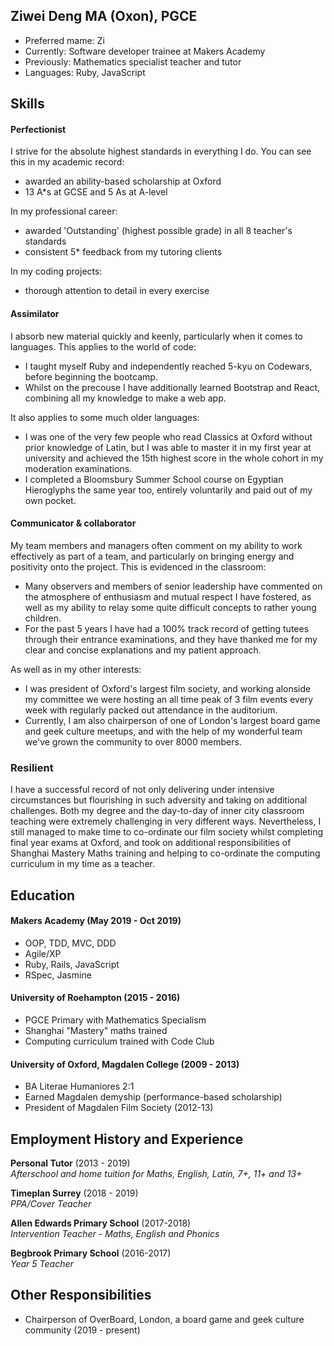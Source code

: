 ## Ziwei Deng MA (Oxon), PGCE

- Preferred mame: Zi
- Currently: Software developer trainee at Makers Academy
- Previously: Mathematics specialist teacher and tutor
- Languages: Ruby, JavaScript

## Skills

#### Perfectionist

I strive for the absolute highest standards in everything I do. You can see this in my academic record:
- awarded an ability-based scholarship at Oxford
- 13 A*s at GCSE and 5 As at A-level

In my professional career:
- awarded 'Outstanding' (highest possible grade) in all 8 teacher's standards
- consistent 5* feedback from my tutoring clients

In my coding projects:
- thorough attention to detail in every exercise

#### Assimilator

I absorb new material quickly and keenly, particularly when it comes to languages. This applies to the world of code:
- I taught myself Ruby and independently reached 5-kyu on Codewars, before beginning the bootcamp.
- Whilst on the precouse I have additionally learned Bootstrap and React, combining all my knowledge to make a web app.

It also applies to some much older languages:
- I was one of the very few people who read Classics at Oxford without prior knowledge of Latin, but I was able to master it in my first year at university and achieved the 15th highest score in the whole cohort in my moderation examinations. 
- I completed a Bloomsbury Summer School course on Egyptian Hieroglyphs the same year too, entirely voluntarily and paid out of my own pocket.

#### Communicator & collaborator

My team members and managers often comment on my ability to work effectively as part of a team, and particularly on bringing energy and positivity onto the project. This is evidenced in the classroom:
- Many observers and members of senior leadership have commented on the atmosphere of enthusiasm and mutual respect I have fostered, as well as my ability to relay some quite difficult concepts to rather young children.
- For the past 5 years I have had a 100% track record of getting tutees through their entrance examinations, and they have thanked me for my clear and concise explanations and my patient approach.

As well as in my other interests:
- I was president of Oxford's largest film society, and working alonside my committee we were hosting an all time peak of 3 film events every week with regularly packed out attendance in the auditorium.
- Currently, I am also chairperson of one of London's largest board game and geek culture meetups, and with the help of my wonderful team we've grown the community to over 8000 members.

### Resilient

I have a successful record of not only delivering under intensive circumstances but flourishing in such adversity and taking on additional challenges. Both my degree and the day-to-day of inner city classroom teaching were extremely challenging in very different ways. Nevertheless, I still managed to make time to co-ordinate our film society whilst completing final year exams at Oxford, and took on additional responsibilities of Shanghai Mastery Maths training and helping to co-ordinate the computing curriculum in my time as a teacher. 


## Education

#### Makers Academy (May 2019 - Oct 2019)
- OOP, TDD, MVC, DDD
- Agile/XP
- Ruby, Rails, JavaScript
- RSpec, Jasmine

#### University of Roehampton  (2015 - 2016)
- PGCE Primary with Mathematics Specialism
- Shanghai "Mastery" maths trained
- Computing curriculum trained with Code Club

#### University of Oxford, Magdalen College (2009 - 2013)
- BA Literae Humaniores 2:1
- Earned Magdalen demyship (performance-based scholarship)
- President of Magdalen Film Society (2012-13)


## Employment History and Experience

**Personal Tutor** (2013 - 2019)    
*Afterschool and home tuition for Maths, English, Latin, 7+, 11+ and 13+*

**Timeplan Surrey** (2018 - 2019)   
*PPA/Cover Teacher*  

**Allen Edwards Primary School** (2017-2018)   
*Intervention Teacher - Maths, English and Phonics*  

**Begbrook Primary School** (2016-2017)   
*Year 5 Teacher* 

## Other Responsibilities

- Chairperson of OverBoard, London, a board game and geek culture community (2019 - present)
